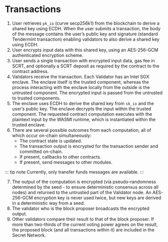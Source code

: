 # Transactions

1. User retrieves `pk_io` (curve secp256k1) from the blockchain to derive a shared key using ECDH. When the user submits a transaction, the body of the message contains the user’s public key and signature (standard Tendermint transaction) enabling validators to also derive a shared key using ECDH.  
2. User encrypts input data with this shared key, using an AES-256-GCM authenticated encryption scheme.
3. User sends a single transaction with encrypted input data, gas fee in SCRT, and optionally a SCRT deposit as required by the contract to the contract address. 
4. Validators receive the transaction. Each Validator has an Intel SGX enclave. The enclave itself is the trusted component, whereas the process interacting with the enclave locally from the outside is the untrusted component. The encrypted input is passed from the untrusted to trusted components. 
5. The enclave uses ECDH to derive the shared key from `sk_io` and the user’s public key. The enclave decrypts the input within the trusted component. The requested contract computation executes with the plaintext input by the WASMI runtime, which is instantiated within the trusted enclave. 
6. There are several possible outcomes from each computation, all of which occur on-chain simultaneously:
    * The contract state is updated.
    * The transaction output is encrypted for the transaction sender and committed on-chain.
    * If present, callbacks to other contracts.
    * If present, send messages to other modules. 
  
::: tip note 
Currently, only transfer funds messages are available.
:::
    
7. The output of the computation is encrypted (via pseudo-randomness determined by the seed - to ensure deterministic consensus across all nodes) and returned to the untrusted part of the Validator node. An AES-256-GCM encryption key is never used twice, but new keys are derived in a deterministic way from a seed.
8. The validator who is the block proposer broadcasts the encrypted output. 
9. Other validators compare their result to that of the block proposer. If more than two-thirds of the current voting power agrees on the result, the proposed block (and all transactions within it) are included in the Secret Network.
